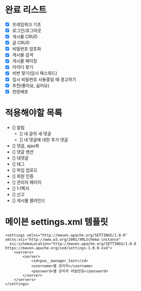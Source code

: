 # 완료 리스트
- [x] 프레임워크 기초
- [x] 로그인/로그아웃
- [x] 게시물 CRUD
- [x] 글 CRUD
- [x] 비밀번호 암호화
- [x] 게시물 검색
- [x] 게시물 페이징
- [x] 아이디 찾기
- [x] 비번 찾기(임시 패스워드)
- [x] 임시 비밀번호 사용중일 때 경고하기
- [x] 추천(좋아요, 싫어요)
- [x] 한방배포

# 적용해야할 목록
  
  - [] 알림
    - [] 내 글의 새 댓글
    - [] 내 댓글에 대한 추가 댓글
  - [] 댓글, ajax화
  - [] 댓글 멘션
  - [] 대댓글
  - [] 태그
  - [] 파입 업로드
  - [] 회원 인증
  - [] 관리자 페이지
  - [] 1:1쪽지
  - [] 신고
  - [] 게시물 블라인드
  
# 메이븐 settings.xml 템플릿
```
<settings xmlns="http://maven.apache.org/SETTINGS/1.0.0" xmlns:xsi="http://www.w3.org/2001/XMLSchema-instance"
  xsi:schemaLocation="http://maven.apache.org/SETTINGS/1.0.0 https://maven.apache.org/xsd/settings-1.0.0.xsd">
    <servers>
        <server>
            <id>poa__manager_text</id>
            <username>웹 관리자</username>
            <password>웹 관리자 비밀번호</password>
        </server>
    </servers>
</settings>
```